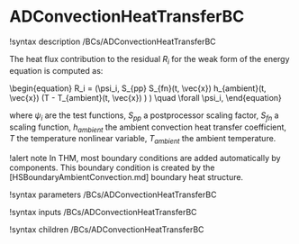# ADConvectionHeatTransferBC

!syntax description /BCs/ADConvectionHeatTransferBC

The heat flux contribution to the residual $R_i$ for the weak form of the energy equation is computed as:

\begin{equation}
R_i = (\psi_i, S_{pp} S_{fn}(t, \vec{x}) h_{ambient}(t, \vec{x})
         (T - T_{ambient}(t, \vec{x}) ) ) \quad \forall \psi_i,
\end{equation}

where $\psi_i$ are the test functions, $S_{pp}$ a postprocessor scaling factor, $S_{fn}$ a scaling
function, $h_{ambient}$ the ambient convection heat transfer coefficient, $T$ the temperature nonlinear
variable, $T_{ambient}$ the ambient temperature.

!alert note
In THM, most boundary conditions are added automatically by components. This boundary condition is created by the
[HSBoundaryAmbientConvection.md] boundary heat structure.

!syntax parameters /BCs/ADConvectionHeatTransferBC

!syntax inputs /BCs/ADConvectionHeatTransferBC

!syntax children /BCs/ADConvectionHeatTransferBC
